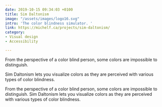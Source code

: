 ```yaml
---
date: 2019-10-15 09:34:03 +0100
title: Sim Daltonism
image: "/assets/images/logo16.svg"
intro: 'The color blindness simulator. '
link: https://michelf.ca/projects/sim-daltonism/
category:
- Visual design
- Accessibility

---
```

From the perspective of a color blind person, some colors are impossible to distinguish.

Sim Daltonism lets you visualize colors as they are perceived with various types of color blindness.

From the perspective of a color blind person, some colors are impossible to distinguish. Sim Daltonism lets you visualize colors as they are perceived with various types of color blindness.